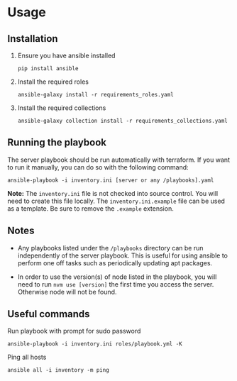 # Usage

## Installation

1) Ensure you have ansible installed

   `pip install ansible`

2) Install the required roles

   `ansible-galaxy install -r requirements_roles.yaml`

3) Install the required collections

   `ansible-galaxy collection install -r requirements_collections.yaml`

## Running the playbook

The server playbook should be run automatically with terraform. If you want to run it manually, you can do so with the following command:

`ansible-playbook -i inventory.ini [server or any /playbooks].yaml`

**Note:** The `inventory.ini` file is not checked into source control. You will need to create this file locally. The `inventory.ini.example` file can be used as a template. Be sure to remove the `.example` extension.

## Notes

- Any playbooks listed under the `/playbooks` directory can be run independently of the server playbook. This is useful for using ansible to perform one off tasks such as periodically updating apt packages.

- In order to use the version(s) of node listed in the playbook, you will need to run `nvm use [version]` the first time you access the server. Otherwise node will not be found.

## Useful commands

Run playbook with prompt for sudo password

`ansible-playbook -i inventory.ini roles/playbook.yml -K`

Ping all hosts

`ansible all -i inventory -m ping`
